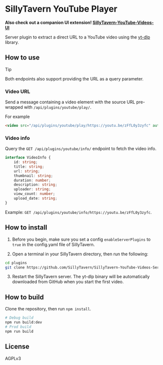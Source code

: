 # SillyTavern YouTube Player

**Also check out a companion UI extension! [SillyTavern-YouTube-Videos-UI](https://github.com/SillyTavern/SillyTavern-YouTube-Videos-UI)**

Server plugin to extract a direct URL to a YouTube video using the [yt-dlp](https://github.com/yt-dlp/yt-dlp) library.

## How to use

> [!TIP]
> Both endpoints also support providing the URL as a query parameter.

### Video URL

Send a message containing a video element with the source URL pre-wrapped with `/api/plugins/youtube/play/`.

For example

```html
<video src="/api/plugins/youtube/play/https://youtu.be/zFfL0y3zyfc" autoplay controls></video>
```

### Video info

Query the `GET /api/plugins/youtube/info/` endpoint to fetch the video info.

```ts
interface VideoInfo {
    id: string;
    title: string;
    url: string;
    thumbnail: string;
    duration: number;
    description: string;
    uploader: string;
    view_count: number;
    upload_date: string;
}
```

Example: `GET /api/plugins/youtube/info/https://youtu.be/zFfL0y3zyfc`.

## How to install

1. Before you begin, make sure you set a config `enableServerPlugins` to `true` in the config.yaml file of SillyTavern.

2. Open a terminal in your SillyTavern directory, then run the following:

```bash
cd plugins
git clone https://github.com/SillyTavern/SillyTavern-YouTube-Videos-Server
```

3. Restart the SillyTavern server. The yt-dlp binary will be automatically downloaded from GitHub when you start the first video.

## How to build

Clone the repository, then run `npm install`.

```bash
# Debug build
npm run build:dev
# Prod build
npm run build
```

## License

AGPLv3
